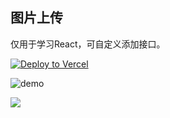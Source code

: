 ## 图片上传

仅用于学习React，可自定义添加接口。

[![Deploy to Vercel](https://vercel.com/button)](https://vercel.com/import/project?template=https://github.com/xhofe/imgbed)

![demo](https://zoer.us/file/f33e4b09e1a9c746fbc30.png)

![](https://user-images.githubusercontent.com/36558727/264269985-668f875e-19a5-4d31-8bce-03c33629034a.png)
